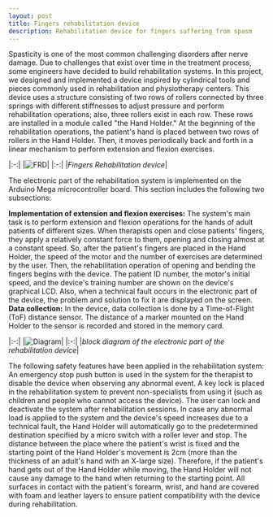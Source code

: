 ```yaml
---
layout: post
title: Fingers rehabilitation device
description: Rehabilitation device for fingers suffering from spasm
---
```


Spasticity is one of the most common challenging disorders after nerve damage. Due to challenges that exist over time in the treatment process, some engineers have decided to build rehabilitation systems. In this project, we designed and implemented a device inspired by cylindrical tools and pieces commonly used in rehabilitation and physiotherapy centers. This device uses a structure consisting of two rows of rollers connected by three springs with different stiffnesses to adjust pressure and perform rehabilitation operations; also, three rollers exist in each row. These rows are installed in a module called "the Hand Holder." At the beginning of the rehabilitation operations, the patient's hand is placed between two rows of rollers in the Hand Holder. Then, it moves periodically back and forth in a linear mechanism to perform extension and flexion exercises.

 |:-:|
|![FRD](https://alireza-kargar.github.io/assets/FRD/frd_1.png)|
|:-:|
|*Fingers Rehabilitation device*|

The electronic part of the rehabilitation system is implemented on the Arduino Mega microcontroller board. This section includes the following two subsections:

**Implementation of extension and flexion exercises:** The system's main task is to perform extension and flexion operations for the hands of adult patients of different sizes. When therapists open and close patients' fingers, they apply a relatively constant force to them, opening and closing almost at a constant speed. So, after the patient's fingers are placed in the Hand Holder, the speed of the motor and the number of exercises are determined by the user. Then, the rehabilitation operation of opening and bending the fingers begins with the device. The patient ID number, the motor's initial speed, and the device's training number are shown on the device's graphical LCD. Also, when a technical fault occurs in the electronic part of the device, the problem and solution to fix it are displayed on the screen.
**Data collection:** In the device, data collection is done by a Time-of-Flight (ToF) distance sensor. The distance of a marker mounted on the Hand Holder to the sensor is recorded and stored in the memory card. 

|:-:|
|![Diagram](https://alireza-kargar.github.io/assets/FRD/diagram.png)|
|:-:|
|*block diagram of the electronic part of the rehabilitation device*|

The following safety features have been applied in the rehabilitation system:
An emergency stop push button is used in the system for the therapist to disable the device when observing any abnormal event. A key lock is placed in the rehabilitation system to prevent non-specialists from using it (such as children and people who cannot access the device). The user can lock and deactivate the system after rehabilitation sessions. In case any abnormal load is applied to the system and the device's speed increases due to a technical fault, the Hand Holder will automatically go to the predetermined destination specified by a micro switch with a roller lever and stop. The distance between the place where the patient's wrist is fixed and the starting point of the Hand Holder's movement is 2cm (more than the thickness of an adult's hand with an X-large size). Therefore, if the patient's hand gets out of the Hand Holder while moving, the Hand Holder will not cause any damage to the hand when returning to the starting point. All surfaces in contact with the patient's forearm, wrist, and hand are covered with foam and leather layers to ensure patient compatibility with the device during rehabilitation.
